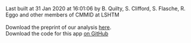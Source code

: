 Last built at 31 Jan 2020 at 16:01:06 by B. Quilty, S. Clifford, S. Flasche, R. Eggo and other members of CMMID at LSHTM
<br/><br/>Download the preprint of our analysis <a href="https://github.com/cmmid/cmmid.github.io/raw/master/ncov/airport_screening_report/airport_screening_preprint_2020_01_28.pdf">here</a>.<br>Download the code for this app <a href="https://github.com/bquilty25/airport_screening">on GitHub</a>
<br/><br/>
